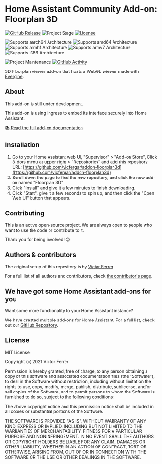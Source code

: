 # Home Assistant Community Add-on: Floorplan 3D

[![GitHub Release][releases-shield]][releases]
![Project Stage][project-stage-shield]
[![License][license-shield]](LICENSE)

![Supports aarch64 Architecture][aarch64-shield]
![Supports amd64 Architecture][amd64-shield]
![Supports armhf Architecture][armhf-shield]
![Supports armv7 Architecture][armv7-shield]
![Supports i386 Architecture][i386-shield]

![Project Maintenance][maintenance-shield]
[![GitHub Activity][commits-shield]][commits]

3D Floorplan viewer add-on that hosts a WebGL wiewer made with [Evergine](https://evergine.com/).

## About

This add-on is still under development.

This add-on is using Ingress to embed its interface securely into Home Assistant.

[:books: Read the full add-on documentation][docs]

## Installation

1. Go to your Home Assistant web UI, "Supervisor" > "Add-on Store", Click 3-dots menu at upper right > "Repositories" and add this repository URL: [https://github.com/vicfergar/addon-floorplan3d](https://github.com/vicfergar/addon-floorplan3d)
1. Scroll down the page to find the new repository, and click the new add-on named "Floorplan 3D"
1. Click "Install" and give it a few minutes to finish downloading.
1. Click "Start", give it a few seconds to spin up, and then click the "Open Web UI" button that appears.

## Contributing

This is an active open-source project. We are always open to people who want to
use the code or contribute to it.

Thank you for being involved! :heart_eyes:

## Authors & contributors

The original setup of this repository is by [Victor Ferrer][vicfergar].

For a full list of all authors and contributors,
check [the contributor's page][contributors].

## We have got some Home Assistant add-ons for you

Want some more functionality to your Home Assistant instance?

We have created multiple add-ons for Home Assistant. For a full list, check out
our [GitHub Repository][repository].

## License

MIT License

Copyright (c) 2021 Victor Ferrer

Permission is hereby granted, free of charge, to any person obtaining a copy
of this software and associated documentation files (the "Software"), to deal
in the Software without restriction, including without limitation the rights
to use, copy, modify, merge, publish, distribute, sublicense, and/or sell
copies of the Software, and to permit persons to whom the Software is
furnished to do so, subject to the following conditions:

The above copyright notice and this permission notice shall be included in all
copies or substantial portions of the Software.

THE SOFTWARE IS PROVIDED "AS IS", WITHOUT WARRANTY OF ANY KIND, EXPRESS OR
IMPLIED, INCLUDING BUT NOT LIMITED TO THE WARRANTIES OF MERCHANTABILITY,
FITNESS FOR A PARTICULAR PURPOSE AND NONINFRINGEMENT. IN NO EVENT SHALL THE
AUTHORS OR COPYRIGHT HOLDERS BE LIABLE FOR ANY CLAIM, DAMAGES OR OTHER
LIABILITY, WHETHER IN AN ACTION OF CONTRACT, TORT OR OTHERWISE, ARISING FROM,
OUT OF OR IN CONNECTION WITH THE SOFTWARE OR THE USE OR OTHER DEALINGS IN THE
SOFTWARE.

[aarch64-shield]: https://img.shields.io/badge/aarch64-yes-green.svg
[amd64-shield]: https://img.shields.io/badge/amd64-yes-green.svg
[armhf-shield]: https://img.shields.io/badge/armhf-yes-green.svg
[armv7-shield]: https://img.shields.io/badge/armv7-yes-green.svg
[commits-shield]: https://img.shields.io/github/commit-activity/y/vicfergar/addon-floorplan3d.svg
[commits]: https://github.com/vicfergar/addon-floorplan3d/commits/master
[contributors]: https://github.com/vicfergar/addon-floorplan3d/graphs/contributors
[docs]: https://github.com/vicfergar/addon-floorplan3d/blob/master/wave-sample/DOCS.md
[vicfergar]: https://github.com/vicfergar
[gitlabci-shield]: https://gitlab.com/vicfergar/addon-floorplan3d/badges/master/pipeline.svg
[gitlabci]: https://gitlab.com/vicfergar/addon-floorplan3d/pipelines
[i386-shield]: https://img.shields.io/badge/i386-yes-green.svg
[issue]: https://github.com/vicfergar/addon-floorplan3d/issues
[license-shield]: https://img.shields.io/github/license/vicfergar/addon-floorplan3d.svg
[maintenance-shield]: https://img.shields.io/maintenance/yes/2021.svg
[project-stage-shield]: https://img.shields.io/badge/project%20stage-production%20ready-brightgreen.svg
[reddit]: https://reddit.com/r/homeassistant
[releases-shield]: https://img.shields.io/github/release/vicfergar/addon-floorplan3d.svg
[releases]: https://github.com/vicfergar/addon-floorplan3d/releases
[repository]: https://github.com/hassio-addons/repository
